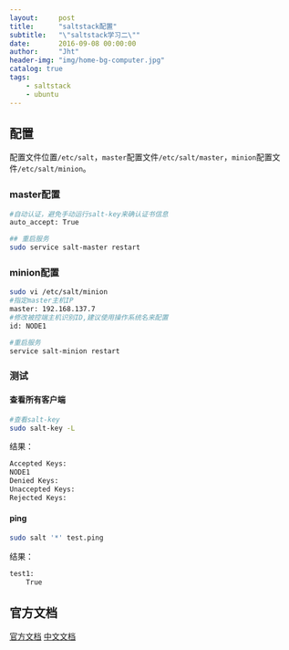 ```yaml
---
layout:     post
title:      "saltstack配置"
subtitle:   "\"saltstack学习二\""
date:       2016-09-08 00:00:00
author:     "Jht"
header-img: "img/home-bg-computer.jpg"
catalog: true
tags:
    - saltstack
    - ubuntu
---
```




## 配置

配置文件位置`/etc/salt`，`master`配置文件`/etc/salt/master`，`minion`配置文件`/etc/salt/minion`。


### master配置

```bash
#自动认证，避免手动运行salt-key来确认证书信息
auto_accept: True

## 重启服务
sudo service salt-master restart
```


### minion配置


```bash
sudo vi /etc/salt/minion
#指定master主机IP
master: 192.168.137.7
#修改被控端主机识别ID,建议使用操作系统名来配置
id: NODE1

#重启服务
service salt-minion restart
```

### 测试

#### 查看所有客户端

```bash
#查看salt-key
sudo salt-key -L
```

结果：

```bash
Accepted Keys:
NODE1
Denied Keys:
Unaccepted Keys:
Rejected Keys:
```

#### ping

```bash
sudo salt '*' test.ping
```

结果：

```bash
test1:
    True
```


## 官方文档

[官方文档](http://docs.saltstack.com/ref/configuration/index.html)
[中文文档](http://docs.saltstack.cn/ref/configuration/index.html) 